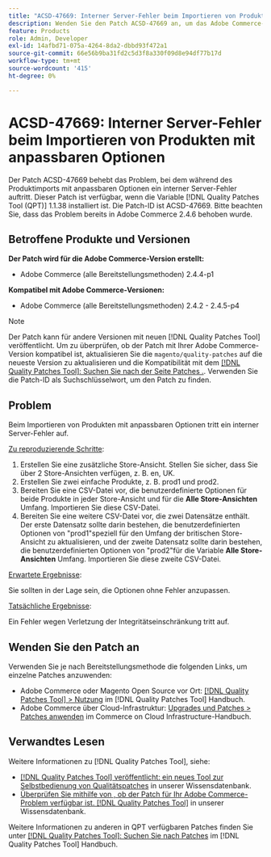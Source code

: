 ```yaml
---
title: "ACSD-47669: Interner Server-Fehler beim Importieren von Produkten mit anpassbaren Optionen"
description: Wenden Sie den Patch ACSD-47669 an, um das Adobe Commerce-Problem zu beheben, bei dem beim Importieren von Produkten mit anpassbaren Optionen ein interner Serverfehler auftritt.
feature: Products
role: Admin, Developer
exl-id: 14afbd71-075a-4264-8da2-dbbd93f472a1
source-git-commit: 66e56b9ba31fd2c5d3f8a330f09d8e94df77b17d
workflow-type: tm+mt
source-wordcount: '415'
ht-degree: 0%

---
```


# ACSD-47669: Interner Server-Fehler beim Importieren von Produkten mit anpassbaren Optionen

Der Patch ACSD-47669 behebt das Problem, bei dem während des Produktimports mit anpassbaren Optionen ein interner Server-Fehler auftritt. Dieser Patch ist verfügbar, wenn die Variable [!DNL Quality Patches Tool (QPT)] 1.1.38 installiert ist. Die Patch-ID ist ACSD-47669. Bitte beachten Sie, dass das Problem bereits in Adobe Commerce 2.4.6 behoben wurde.

## Betroffene Produkte und Versionen

**Der Patch wird für die Adobe Commerce-Version erstellt:**

* Adobe Commerce (alle Bereitstellungsmethoden) 2.4.4-p1

**Kompatibel mit Adobe Commerce-Versionen:**

* Adobe Commerce (alle Bereitstellungsmethoden) 2.4.2 - 2.4.5-p4

>[!NOTE]
>
>Der Patch kann für andere Versionen mit neuen [!DNL Quality Patches Tool] veröffentlicht. Um zu überprüfen, ob der Patch mit Ihrer Adobe Commerce-Version kompatibel ist, aktualisieren Sie die `magento/quality-patches` auf die neueste Version zu aktualisieren und die Kompatibilität mit dem [[!DNL Quality Patches Tool]: Suchen Sie nach der Seite Patches .](https://experienceleague.adobe.com/tools/commerce-quality-patches/index.html). Verwenden Sie die Patch-ID als Suchschlüsselwort, um den Patch zu finden.

## Problem

Beim Importieren von Produkten mit anpassbaren Optionen tritt ein interner Server-Fehler auf.

<u>Zu reproduzierende Schritte</u>:

1. Erstellen Sie eine zusätzliche Store-Ansicht. Stellen Sie sicher, dass Sie über 2 Store-Ansichten verfügen, z. B. en, UK.
1. Erstellen Sie zwei einfache Produkte, z. B. prod1 und prod2.
1. Bereiten Sie eine CSV-Datei vor, die benutzerdefinierte Optionen für beide Produkte in jeder Store-Ansicht und für die **Alle Store-Ansichten** Umfang. Importieren Sie diese CSV-Datei.
1. Bereiten Sie eine weitere CSV-Datei vor, die zwei Datensätze enthält. Der erste Datensatz sollte darin bestehen, die benutzerdefinierten Optionen von &quot;prod1&quot;speziell für den Umfang der britischen Store-Ansicht zu aktualisieren, und der zweite Datensatz sollte darin bestehen, die benutzerdefinierten Optionen von &quot;prod2&quot;für die Variable **Alle Store-Ansichten** Umfang. Importieren Sie diese zweite CSV-Datei.

<u>Erwartete Ergebnisse</u>:

Sie sollten in der Lage sein, die Optionen ohne Fehler anzupassen.

<u>Tatsächliche Ergebnisse</u>:

Ein Fehler wegen Verletzung der Integritätseinschränkung tritt auf.

## Wenden Sie den Patch an

Verwenden Sie je nach Bereitstellungsmethode die folgenden Links, um einzelne Patches anzuwenden:

* Adobe Commerce oder Magento Open Source vor Ort: [[!DNL Quality Patches Tool] > Nutzung](https://experienceleague.adobe.com/docs/commerce-operations/tools/quality-patches-tool/usage.html) im [!DNL Quality Patches Tool] Handbuch.
* Adobe Commerce über Cloud-Infrastruktur: [Upgrades und Patches > Patches anwenden](https://experienceleague.adobe.com/docs/commerce-cloud-service/user-guide/develop/upgrade/apply-patches.html) im Commerce on Cloud Infrastructure-Handbuch.

## Verwandtes Lesen

Weitere Informationen zu [!DNL Quality Patches Tool], siehe:

* [[!DNL Quality Patches Tool] veröffentlicht: ein neues Tool zur Selbstbedienung von Qualitätspatches](/help/announcements/adobe-commerce-announcements/magento-quality-patches-released-new-tool-to-self-serve-quality-patches.md) in unserer Wissensdatenbank.
* [Überprüfen Sie mithilfe von , ob der Patch für Ihr Adobe Commerce-Problem verfügbar ist. [!DNL Quality Patches Tool]](/help/support-tools/patches-available-in-qpt-tool/check-patch-for-magento-issue-with-magento-quality-patches.md) in unserer Wissensdatenbank.

Weitere Informationen zu anderen in QPT verfügbaren Patches finden Sie unter [[!DNL Quality Patches Tool]: Suchen Sie nach Patches](https://experienceleague.adobe.com/tools/commerce-quality-patches/index.html) im [!DNL Quality Patches Tool] Handbuch.
